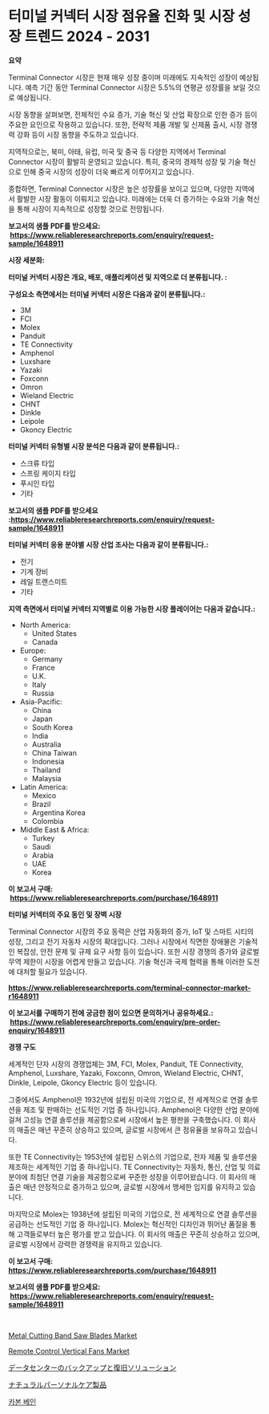 <p><h1>터미널 커넥터 시장 점유율 진화 및 시장 성장 트렌드 2024 - 2031</h1></p><p><strong>요약</strong></p>
<p><p>Terminal Connector 시장은 현재 매우 성장 중이며 미래에도 지속적인 성장이 예상됩니다. 예측 기간 동안 Terminal Connector 시장은 5.5%의 연평균 성장률을 보일 것으로 예상됩니다.</p><p>시장 동향을 살펴보면, 전체적인 수요 증가, 기술 혁신 및 산업 확장으로 인한 증가 등이 주요한 요인으로 작용하고 있습니다. 또한, 전략적 제품 개발 및 신제품 출시, 시장 경쟁력 강화 등이 시장 동향을 주도하고 있습니다.</p><p>지역적으로는, 북미, 아태, 유럽, 미국 및 중국 등 다양한 지역에서 Terminal Connector 시장이 활발히 운영되고 있습니다. 특히, 중국의 경제적 성장 및 기술 혁신으로 인해 중국 시장의 성장이 더욱 빠르게 이루어지고 있습니다.</p><p>종합하면, Terminal Connector 시장은 높은 성장률을 보이고 있으며, 다양한 지역에서 활발한 시장 활동이 이뤄지고 있습니다. 미래에는 더욱 더 증가하는 수요와 기술 혁신을 통해 시장이 지속적으로 성장할 것으로 전망됩니다.</p></p>
<p><strong>보고서의 샘플 PDF를 받으세요: &nbsp;<a href="https://www.reliableresearchreports.com/enquiry/request-sample/1648911">https://www.reliableresearchreports.com/enquiry/request-sample/1648911</a></strong></p>
<p><strong>시장 세분화:</strong></p>
<p><strong> 터미널 커넥터 시장은 개요, 배포, 애플리케이션 및 지역으로 더 분류됩니다. :</strong></p>
<p><strong>구성요소 측면에서는 터미널 커넥터 시장은 다음과 같이 분류됩니다.:</strong></p>
<p><ul><li>3M</li><li>FCI</li><li>Molex</li><li>Panduit</li><li>TE Con​​nectivity</li><li>Amphenol</li><li>Luxshare</li><li>Yazaki</li><li>Foxconn</li><li>Omron</li><li>Wieland Electric</li><li>CHNT</li><li>Dinkle</li><li>Leipole</li><li>Gkoncy Electric</li></ul></p>
<p><strong> 터미널 커넥터 유형별 시장 분석은 다음과 같이 분류됩니다.:</strong></p>
<p><ul><li>스크류 타입</li><li>스프링 케이지 타입</li><li>푸시인 타입</li><li>기타</li></ul></p>
<p><strong>보고서의 샘플 PDF를 받으세요 :<a href="https://www.reliableresearchreports.com/enquiry/request-sample/1648911">https://www.reliableresearchreports.com/enquiry/request-sample/1648911</a></strong></p>
<p><strong> 터미널 커넥터 응용 분야별 시장 산업 조사는 다음과 같이 분류됩니다.:</strong></p>
<p><ul><li>전기</li><li>기계 장비</li><li>레일 트랜스미트</li><li>기타</li></ul></p>
<p><strong>지역 측면에서 터미널 커넥터 지역별로 이용 가능한 시장 플레이어는 다음과 같습니다.:</strong></p>
<p><ul>
    <li>
        North America:
        <ul>
            <li>United States</li>
            <li>Canada</li>
        </ul>
    </li>
    <li>
        Europe:
        <ul>
            <li>Germany</li>
            <li>France</li>
            <li>U.K.</li>
            <li>Italy</li>
            <li>Russia</li>
        </ul>
    </li>
    <li>
        Asia-Pacific:
        <ul>
            <li>China</li>
            <li>Japan</li>
            <li>South Korea</li>
            <li>India</li>
            <li>Australia</li>
            <li>China Taiwan</li>
            <li>Indonesia</li>
            <li>Thailand</li>
            <li>Malaysia</li>
        </ul>
    </li>
    <li>
        Latin America:
        <ul>
            <li>Mexico</li>
            <li>Brazil</li>
            <li>Argentina Korea</li>
            <li>Colombia</li>
        </ul>
    </li>
    <li>
        Middle East & Africa:
        <ul>
            <li>Turkey</li>
            <li>Saudi</li>
            <li>Arabia</li>
            <li>UAE</li>
            <li>Korea</li>
        </ul>
    </li>
    </ul></p>
<p><strong>이 보고서 구매: &nbsp;<a href="https://www.reliableresearchreports.com/purchase/1648911">https://www.reliableresearchreports.com/purchase/1648911</a></strong></p>
<p><strong>터미널 커넥터의 주요 동인 및 장벽 시장</strong></p>
<p><p>Terminal Connector 시장의 주요 동력은 산업 자동화의 증가, IoT 및 스마트 시티의 성장, 그리고 전기 자동차 시장의 확대입니다. 그러나 시장에서 직면한 장애물은 기술적인 복잡성, 안전 문제 및 규제 요구 사항 등이 있습니다. 또한 시장 경쟁의 증가와 글로벌 무역 제한이 시장을 어렵게 만들고 있습니다. 기술 혁신과 국제 협력을 통해 이러한 도전에 대처할 필요가 있습니다.</p></p>
<p><strong><a href="https://www.reliableresearchreports.com/terminal-connector-market-r1648911">https://www.reliableresearchreports.com/terminal-connector-market-r1648911</a></strong></p>
<p><strong>이 보고서를 구매하기 전에 궁금한 점이 있으면 문의하거나 공유하세요.: &nbsp;<a href="https://www.reliableresearchreports.com/enquiry/pre-order-enquiry/1648911">https://www.reliableresearchreports.com/enquiry/pre-order-enquiry/1648911</a></strong></p>
<p><strong>경쟁 구도</strong></p>
<p><p>세계적인 단자 시장의 경쟁업체는 3M, FCI, Molex, Panduit, TE Connectivity, Amphenol, Luxshare, Yazaki, Foxconn, Omron, Wieland Electric, CHNT, Dinkle, Leipole, Gkoncy Electric 등이 있습니다.</p><p>그중에서도 Amphenol은 1932년에 설립된 미국의 기업으로, 전 세계적으로 연결 솔루션을 제조 및 판매하는 선도적인 기업 중 하나입니다. Amphenol은 다양한 산업 분야에 걸쳐 고성능 연결 솔루션을 제공함으로써 시장에서 높은 평판을 구축했습니다. 이 회사의 매출은 매년 꾸준히 상승하고 있으며, 글로벌 시장에서 큰 점유율을 보유하고 있습니다.</p><p>또한 TE Connectivity는 1953년에 설립된 스위스의 기업으로, 전자 제품 및 솔루션을 제조하는 세계적인 기업 중 하나입니다. TE Connectivity는 자동차, 통신, 산업 및 의료 분야에 최첨단 연결 기술을 제공함으로써 꾸준한 성장을 이루어왔습니다. 이 회사의 매출은 매년 안정적으로 증가하고 있으며, 글로벌 시장에서 맹세한 입지를 유지하고 있습니다.</p><p>마지막으로 Molex는 1938년에 설립된 미국의 기업으로, 전 세계적으로 연결 솔루션을 공급하는 선도적인 기업 중 하나입니다. Molex는 혁신적인 디자인과 뛰어난 품질을 통해 고객들로부터 높은 평가를 받고 있습니다. 이 회사의 매출은 꾸준히 상승하고 있으며, 글로벌 시장에서 강력한 경쟁력을 유지하고 있습니다.</p></p>
<p><strong>이 보고서 구매: &nbsp; <a href="https://www.reliableresearchreports.com/purchase/1648911">https://www.reliableresearchreports.com/purchase/1648911</a></strong></p>
<p><strong>보고서의 샘플 PDF를 받으세요: &nbsp;<a href="https://www.reliableresearchreports.com/enquiry/request-sample/1648911">https://www.reliableresearchreports.com/enquiry/request-sample/1648911</a></strong><strong></strong></p>
<p>&nbsp;</p>
<p><p><a href="https://github.com/sonuprakash1/Market-Research-Report-List-2/blob/main/metal-cutting-band-saw-blades-market.md">Metal Cutting Band Saw Blades Market</a></p><p><a href="https://www.linkedin.com/pulse/remote-control-vertical-fans-market-size-trends-complete-fjpwf?trackingId=d35MLndGTA3b0R39MyXbOA%3D%3D">Remote Control Vertical Fans Market</a></p><p><a href="https://medium.com/@logaolloway76845/%E3%83%87%E3%83%BC%E3%82%BF%E3%82%BB%E3%83%B3%E3%82%BF%E3%83%BC%E3%81%AE%E3%83%90%E3%83%83%E3%82%AF%E3%82%A2%E3%83%83%E3%83%97%E3%81%A8%E5%BE%A9%E6%97%A7%E3%82%BD%E3%83%AA%E3%83%A5%E3%83%BC%E3%82%B7%E3%83%A7%E3%83%B3%E3%81%AE%E5%B8%82%E5%A0%B4%E8%A6%8F%E6%A8%A1%E3%81%AF-%E3%82%B0%E3%83%AD%E3%83%BC%E3%83%90%E3%83%AB%E6%A5%AD%E7%95%8C%E3%81%A7%E6%9C%80%E9%81%A9%E3%81%AA%E3%83%9E%E3%83%BC%E3%82%B1%E3%83%86%E3%82%A3%E3%83%B3%E3%82%B0%E3%83%81%E3%83%A3%E3%83%8D%E3%83%AB%E3%82%92%E7%A4%BA%E3%81%97%E3%81%BE%E3%81%99-6ed5e08ecc89">データセンターのバックアップと復旧ソリューション</a></p><p><a href="https://medium.com/@annchovey1988/%E8%87%AA%E7%84%B6%E6%B4%BE%E3%81%AE%E3%83%91%E3%83%BC%E3%82%BD%E3%83%8A%E3%83%AB%E3%82%B1%E3%82%A2%E8%A3%BD%E5%93%81%E5%B8%82%E5%A0%B4%E8%AA%BF%E6%9F%BB%E3%83%AC%E3%83%9D%E3%83%BC%E3%83%88-%E3%81%9D%E3%81%AE%E6%AD%B4%E5%8F%B2%E3%81%A8%E4%BA%88%E6%B8%AC2024%E5%B9%B4%E3%81%8B%E3%82%892031%E5%B9%B4-c2ca710a019c">ナチュラルパーソナルケア製品</a></p><p><a href="https://github.com/Elenrrera7685/Market-Research-Report-List-1/blob/main/257951828393.md">카본 베인</a></p></p>